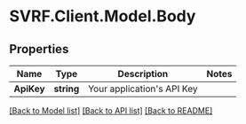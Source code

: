 # SVRF.Client.Model.Body
## Properties

Name | Type | Description | Notes
------------ | ------------- | ------------- | -------------
**ApiKey** | **string** | Your application&#39;s API Key | 

[[Back to Model list]](../README.md#documentation-for-models) [[Back to API list]](../README.md#documentation-for-api-endpoints) [[Back to README]](../README.md)

